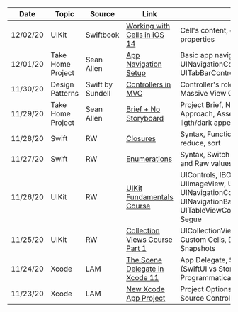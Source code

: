 Date | Topic | Source | Link | Details
---- | ----- | ------ | ---- | -------
12/02/20 | UIKit | Swiftbook | [Working with Cells in iOS 14](https://www.youtube.com/watch?v=lrTZ9OJwo5U) | Cell's content, configuration, new properties
12/01/20 | Take Home Project | Sean Allen | [App Navigation Setup](https://seanallen.teachable.com/courses/681906/lectures/13253537) | Basic app navigation, UINavigationController with UITabBarController
11/30/20 | Design Patterns | Swift by Sundell | [Controllers in MVC](https://www.youtube.com/watch?v=Ni70aTksJWg&t=20s) | Controller's role in MVC, avoideing Massive View Controller
11/29/20 | Take Home Project | Sean Allen | [Brief + No Storyboard](https://seanallen.teachable.com/courses/681906/lectures/13253532) | Project Brief, No Storyboard Approach, Assets (resolutions, ligth/dark appearances), SFSymbols 
11/28/20 | Swift | RW | [Closures](https://www.raywenderlich.com/5429279-programming-in-swift-functions-and-types/lessons/10) | Syntax, Functions: forEach, map, filter, reduce, sort
11/27/20 | Swift | RW | [Enumerations](https://www.raywenderlich.com/5429279-programming-in-swift-functions-and-types/lessons/20) | Syntax, Switch statement, Associated and Raw values
11/26/20 | UIKit | RW | [UIKit Fundamentals Course](https://www.raywenderlich.com/16124941-uikit-fundamentals) | UIControls, IBOutlets and IBActions, UIImageView, UIAlertController, UINavigationController, UINavigationBar, UITableViewController, Passing Data, Segue
11/25/20 | UIKit | RW | [Collection Views Course Part 1](https://www.raywenderlich.com/5429927-collection-views/) | UICollectionViewCompositionalLayout, Custom Cells, Diffable Data Source, Snapshots 
11/24/20 | Xcode | LAM | [The Scene Delegate in Xcode 11](https://learnappmaking.com/scene-delegate-app-delegate-xcode-11-ios-13/) | App Delegate, Scene Delegate (SwiftUI vs Storyboards), Setting App Programmatically
11/23/20 | Xcode | LAM | [New Xcode App Project](https://learnappmaking.com/how-to-new-xcode-project/) | Project Options, Configurations, Source Control, etc
